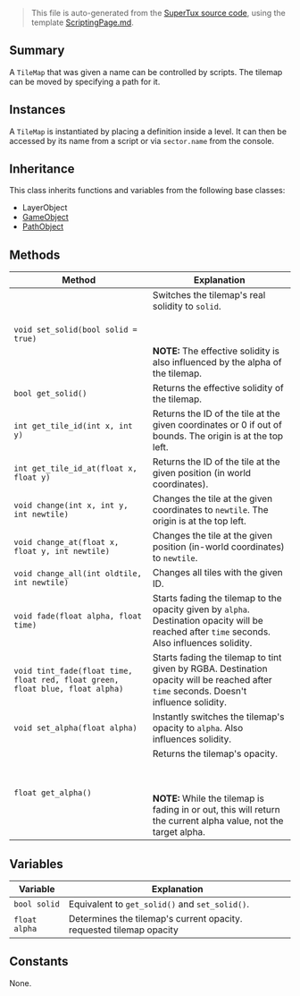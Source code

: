 > This file is auto-generated from the [SuperTux source code](https://github.com/SuperTux/supertux/tree/master/src), using the template [ScriptingPage.md](https://github.com/SuperTux/wiki/tree/master/templates/ScriptingPage.md).

Summary
-------

A `TileMap` that was given a name can be controlled by scripts. The tilemap can be moved by specifying a path for it. 

Instances
--------

A `TileMap` is instantiated by placing a definition inside a level. It can then be accessed by its name from a script or via `sector.name` from the console. 

Inheritance
--------

This class inherits functions and variables from the following base classes:
* LayerObject
* [GameObject](https://github.com/SuperTux/supertux/wiki/ScriptingGameObject)
* [PathObject](https://github.com/SuperTux/supertux/wiki/ScriptingPathObject)


Methods
-------

Method | Explanation
-------|-------
`void set_solid(bool solid = true)` | Switches the tilemap's real solidity to `solid`.<br /><br /> <br /><br />**NOTE:** The effective solidity is also influenced by the alpha of the tilemap. 
`bool get_solid()` | Returns the effective solidity of the tilemap. 
`int get_tile_id(int x, int y)` | Returns the ID of the tile at the given coordinates or 0 if out of bounds. The origin is at the top left. 
`int get_tile_id_at(float x, float y)` | Returns the ID of the tile at the given position (in world coordinates). 
`void change(int x, int y, int newtile)` | Changes the tile at the given coordinates to `newtile`. The origin is at the top left. 
`void change_at(float x, float y, int newtile)` | Changes the tile at the given position (in-world coordinates) to `newtile`. 
`void change_all(int oldtile, int newtile)` | Changes all tiles with the given ID. 
`void fade(float alpha, float time)` | Starts fading the tilemap to the opacity given by `alpha`. Destination opacity will be reached after `time` seconds. Also influences solidity. 
`void tint_fade(float time, float red, float green, float blue, float alpha)` | Starts fading the tilemap to tint given by RGBA. Destination opacity will be reached after `time` seconds. Doesn't influence solidity. 
`void set_alpha(float alpha)` | Instantly switches the tilemap's opacity to `alpha`. Also influences solidity. 
`float get_alpha()` | Returns the tilemap's opacity.<br /><br /> <br /><br />**NOTE:** While the tilemap is fading in or out, this will return the current alpha value, not the target alpha. 


Variables
---------

Variable | Explanation
---------|---------
`bool solid` | Equivalent to `get_solid()` and `set_solid()`. 
`float alpha` | Determines the tilemap's current opacity. requested tilemap opacity 


Constants
---------

None.
